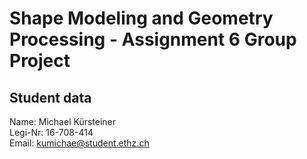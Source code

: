 # Shape Modeling and Geometry Processing - Assignment 6 Group Project

## Student data

Name: Michael Kürsteiner  
Legi-Nr: 16-708-414  
Email: kumichae@student.ethz.ch

